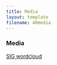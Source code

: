 ```yaml
---
title: Media
layout: template
filename: 40media 
--- 
```


### Media

[SIG wordcloud](media/wordcloud_SEASIG.png)
